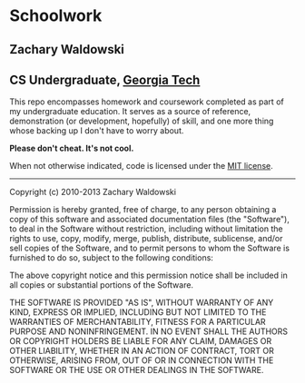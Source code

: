 # Schoolwork
## Zachary Waldowski
## CS Undergraduate, [Georgia Tech](http://gatech.edu)

This repo encompasses homework and coursework completed as part of my undergraduate education. It serves as a source of reference, demonstration (or development, hopefully) of skill, and one more thing whose backing up I don't have to worry about.

**Please don't cheat. It's not cool.**

When not otherwise indicated, code is licensed under the [MIT license](http://opensource.org/licenses/MIT).

----

Copyright (c) 2010-2013 Zachary Waldowski

Permission is hereby granted, free of charge, to any person obtaining a copy of this software and associated documentation files (the "Software"), to deal in the Software without restriction, including without limitation the rights to use, copy, modify, merge, publish, distribute, sublicense, and/or sell copies of the Software, and to permit persons to whom the Software is furnished to do so, subject to the following conditions:

The above copyright notice and this permission notice shall be included in all copies or substantial portions of the Software.

THE SOFTWARE IS PROVIDED "AS IS", WITHOUT WARRANTY OF ANY KIND, EXPRESS OR IMPLIED, INCLUDING BUT NOT LIMITED TO THE WARRANTIES OF MERCHANTABILITY, FITNESS FOR A PARTICULAR PURPOSE AND NONINFRINGEMENT. IN NO EVENT SHALL THE AUTHORS OR COPYRIGHT HOLDERS BE LIABLE FOR ANY CLAIM, DAMAGES OR OTHER LIABILITY, WHETHER IN AN ACTION OF CONTRACT, TORT OR OTHERWISE, ARISING FROM, OUT OF OR IN CONNECTION WITH THE SOFTWARE OR THE USE OR OTHER DEALINGS IN THE SOFTWARE.